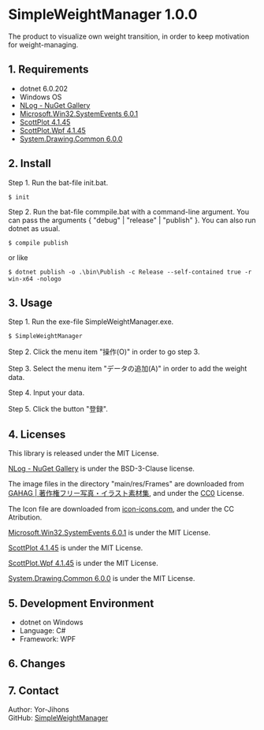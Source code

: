 # SimpleWeightManager 1.0.0

The product to visualize own weight transition, in order to keep motivation for weight-managing.

## 1. Requirements

- dotnet 6.0.202
- Windows OS
- [NLog - NuGet Gallery](https://www.nuget.org/packages/NLog/)
- [Microsoft.Win32.SystemEvents 6.0.1](https://www.nuget.org/packages/Microsoft.Win32.SystemEvents)
- [ScottPlot 4.1.45](https://www.nuget.org/packages/ScottPlot/4.1.45)
- [ScottPlot.Wpf 4.1.45](https://www.nuget.org/packages/ScottPlot.WPF/5.0.0-beta)
- [System.Drawing.Common 6.0.0](https://www.nuget.org/packages/System.Drawing.Common)

## 2. Install

Step 1. Run the bat-file init.bat.

```
$ init
```
Step 2. Run the bat-file commpile.bat with a command-line argument.
You can pass the arguments { "debug" | "release" | "publish" }.
You can also run dotnet as usual.

```
$ compile publish
```

or like

```
$ dotnet publish -o .\bin\Publish -c Release --self-contained true -r win-x64 -nologo
```

## 3. Usage

Step 1. Run the exe-file SimpleWeightManager.exe.

```
$ SimpleWeightManager
```

Step 2. Click the menu item "操作(O)" in order to go step 3.

Step 3. Select the menu item "データの追加(A)" in order to add the weight data.

Step 4. Input your data.

Step 5. Click the button "登録".

## 4. Licenses

This library is released under the MIT License.

[NLog - NuGet Gallery](https://www.nuget.org/packages/NLog/) is under the BSD-3-Clause license.

The image files in the directory "main/res/Frames" are downloaded from [GAHAG | 著作権フリー写真・イラスト素材集](https://gahag.net/), and under the [CC0](https://creativecommons.org/share-your-work/public-domain/cc0) License.

The Icon file are downloaded from [icon-icons.com](https://icon-icons.com/ja/%E3%82%A2%E3%82%A4%E3%82%B3%E3%83%B3/%E3%82%A2%E3%83%97%E3%83%AA/129133), and under the CC Atribution.

[Microsoft.Win32.SystemEvents 6.0.1](https://www.nuget.org/packages/Microsoft.Win32.SystemEvents) is under the MIT License.

[ScottPlot 4.1.45](https://www.nuget.org/packages/ScottPlot/4.1.45) is under the MIT License.

[ScottPlot.Wpf 4.1.45](https://www.nuget.org/packages/ScottPlot.WPF/5.0.0-beta) is under the MIT License.

[System.Drawing.Common 6.0.0](https://www.nuget.org/packages/System.Drawing.Common) is under the MIT License.

## 5. Development Environment

- dotnet on Windows
- Language: C#
- Framework: WPF

## 6. Changes

## 7. Contact

Author: Yor-Jihons  
GitHub: [SimpleWeightManager](https://github.com/Yor-Jihons/SimpleWeightManager)  
